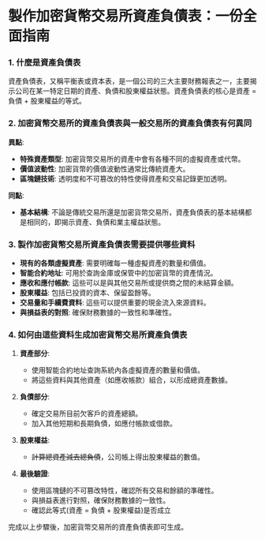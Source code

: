 # 製作加密貨幣交易所資產負債表：一份全面指南

### 1. 什麼是資產負債表

資產負債表，又稱平衡表或資本表，是一個公司的三大主要財務報表之一，主要揭示公司在某一特定日期的資產、負債和股東權益狀態。資產負債表的核心是資產 = 負債 + 股東權益的等式。

### 2. 加密貨幣交易所的資產負債表與一般交易所的資產負債表有何異同

**異點**:
- **特殊資產類型**: 加密貨幣交易所的資產中會有各種不同的虛擬資產或代幣。
- **價值波動性**: 加密貨幣的價值波動性通常比傳統資產大。
- **區塊鏈技術**: 透明度和不可篡改的特性使得資產和交易記錄更加透明。
  
**同點**:
- **基本結構**: 不論是傳統交易所還是加密貨幣交易所，資產負債表的基本結構都是相同的，即揭示資產、負債和業主權益狀態。

### 3. 製作加密貨幣交易所資產負債表需要提供哪些資料

- **現有的各類虛擬資產**: 需要明確每一種虛擬資產的數量和價值。
- **智能合約地址**: 可用於查詢金庫或保管中的加密貨幣的資產情況。
- **應收和應付帳款**: 這些可以是與其他交易所或提供商之間的未結算金額。
- **股東權益**: 包括已投資的資本、保留盈餘等。
- **交易量和手續費資料**: 這些可以提供重要的現金流入來源資料。
- **與損益表的對照**: 確保財務數據的一致性和準確性。

### 4. 如何由這些資料生成加密貨幣交易所資產負債表

1. **資產部分**:
    - 使用智能合約地址查詢系統內各虛擬資產的數量和價值。
    - 將這些資料與其他資產（如應收帳款）組合，以形成總資產數據。

2. **負債部分**:
    - 確定交易所目前欠客戶的資產總額。
    - 加入其他短期和長期負債，如應付帳款或借款。

3. **股東權益**:
    - ~~計算總資產減去總負債~~，公司帳上得出股東權益的數值。

4. **最後驗證**:
    - 使用區塊鏈的不可篡改特性，確認所有交易和餘額的準確性。
    - 與損益表進行對照，確保財務數據的一致性。
    - 確認此等式(資產 = 負債 + 股東權益)是否成立

完成以上步驟後，加密貨幣交易所的資產負債表即可生成。
